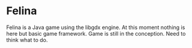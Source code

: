 # Felina
Felina is a Java game using the libgdx engine.
At this moment nothing is here but basic game framework.
Game is still in the conception. Need to think what to do.
